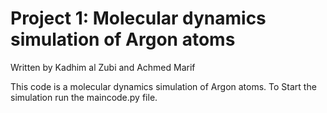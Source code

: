 # Project 1: Molecular dynamics simulation of Argon atoms
Written by Kadhim al Zubi and Achmed Marif

This code is a molecular dynamics simulation of Argon atoms. To Start the simulation run the maincode.py file.
